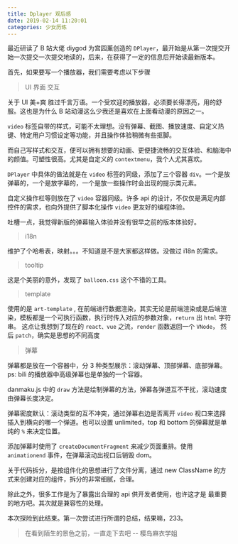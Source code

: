 ```yaml
---
title: Dplayer 观后感
date: 2019-02-14 11:20:01
categories: 少女历练
---
```


最近研读了 B 站大佬 diygod 为宫园薰创造的 `DPlayer`，最开始是从第一次提交开始一次提交一次提交地读的，后来，在获得了一定的信息后开始读最新版本。

<!--more-->

首先，如果要写一个播放器，我们需要考虑以下步骤

> UI 界面 交互

关于 UI 美+爽 胜过千言万语。一个受欢迎的播放器，必须要长得漂亮，用的舒服。这也是为什么 B 站动漫这么少我还是喜欢在上面看动漫的原因之一。

`video` 标签自带的样式，可能不太理想。没有弹幕、截图、播放速度、自定义热键、特定用户习惯设定等功能，并且操作体验稍微有些抠脚。

而自己写样式和交互，便可以拥有想要的动画、更便捷流畅的交互体验、和脑海中的颜值。可塑性很高。尤其是自定义的 `contextmenu`，我个人尤其喜欢。

`DPlayer` 中具体的做法就是在 `video` 标签的同级，添加了三个容器 `div`。一个是放弹幕的，一个是放字幕的，一个是放一些操作时会出现的提示类元素。

自定义操作栏等则放在了 `video` 容器同级。许多 api 的设计，不仅仅是满足内部控件的需求，也向外提供了脚本化操作 `video` 更友好的编程体验。

吐槽一点，我觉得新版的弹幕输入体验并没有很早之前的版本体验好。

> i18n

维护了个哈希表，映射。。。不知道是不是大家都这样做。没做过 i18n 的需求。

> tooltip

这是个美丽的意外，发现了 `balloon.css` 这个不错的工具。

> template

使用的是 `art-template` , 在前端进行数据渲染，其实无论是前端渲染或是后端渲染，模板都是一个可执行函数，执行时传入对应的参数对象，`return` 出 `html` 字符串。 这点让我想到了现在的 `react、vue` 之流，`render` 函数返回一个 `VNode`， 然后 `patch`，确实是思想的不同高度

> 弹幕

弹幕都是放在一个容器中，分 3 种类型展示：滚动弹幕、顶部弹幕、底部弹幕。ps: bili 的播放器中高级弹幕也是单独的一个容器。

danmaku.js 中的 `draw` 方法是绘制弹幕的方法，弹幕各弹道互不干扰，滚动速度由弹幕长度决定。

弹幕密度默认：滚动类型的互不冲突，通过弹幕右边是否离开 `video` 视口来选择插入到横向的哪一个弹道。也可以设置 unlimited，top 和 bottom 的弹幕就是单纯的 `%` 来决定位置。

添加弹幕时使用了 `createDocumentFragment` 来减少页面重排。使用 `animationend` 事件，在弹幕滚动出视口后销毁 dom。

关于代码拆分，是按组件化的思想进行了文件分离，通过 new ClassName 的方式来创建对应的组件，拆分的非常细腻，合理。

除此之外，很多工作是为了暴露出合理的 api 供开发者使用，也许这才是 最重要的地方吧。其次就是兼容性的处理。

本次探险到此结束。第一次尝试进行所谓的总结，结果嘛，233。

> 在看到陌生的景色之前，一直走下去吧 -- 樱岛麻衣学姐
